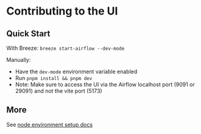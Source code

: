 <!--
 Licensed to the Apache Software Foundation (ASF) under one
 or more contributor license agreements.  See the NOTICE file
 distributed with this work for additional information
 regarding copyright ownership.  The ASF licenses this file
 to you under the Apache License, Version 2.0 (the
 "License"); you may not use this file except in compliance
 with the License.  You may obtain a copy of the License at

   http://www.apache.org/licenses/LICENSE-2.0

 Unless required by applicable law or agreed to in writing,
 software distributed under the License is distributed on an
 "AS IS" BASIS, WITHOUT WARRANTIES OR CONDITIONS OF ANY
 KIND, either express or implied.  See the License for the
 specific language governing permissions and limitations
 under the License.
 -->

# Contributing to the UI

## Quick Start

With Breeze:
`breeze start-airflow --dev-mode`

Manually:

- Have the `dev-mode` environment variable enabled
- Run `pnpm install && pnpm dev`
- Note: Make sure to access the UI via the Airflow localhost port (9091 or 29091) and not the vite port (5173)

## More

See [node environment setup docs](../../contributing-docs/14_node_environment_setup.rst)
